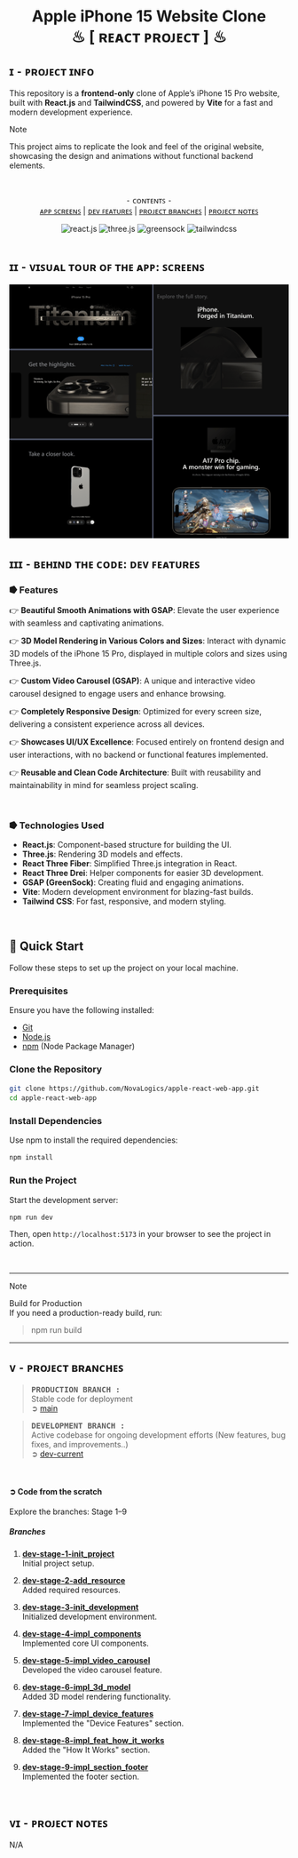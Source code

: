 <h1 align="center" >  Apple iPhone 15 Website Clone  <br> ♨ [ ʀᴇᴀᴄᴛ ᴘʀᴏᴊᴇᴄᴛ ] ♨</h1>

## ɪ  ⁃  ᴘʀᴏᴊᴇᴄᴛ ɪɴꜰᴏ 

This repository is a **frontend-only** clone of Apple’s iPhone 15 Pro website, built with **React.js** and **TailwindCSS**, and powered by **Vite** for a fast and modern development experience.  

> [!Note]
> This project aims to replicate the look and feel of the original website, showcasing the design and animations without functional backend elements.  

<br>

<div align="center">

⁃ ᴄᴏɴᴛᴇɴᴛꜱ ⁃  
[ᴀᴘᴘ ꜱᴄʀᴇᴇɴꜱ](#ɪɪ--ᴠɪꜱᴜᴀʟ-ᴛᴏᴜʀ-ᴏꜰ-ᴛʜᴇ-ᴀᴘᴘ-ꜱᴄʀᴇᴇɴꜱ)
| [ᴅᴇᴠ ꜰᴇᴀᴛᴜʀᴇꜱ](#ɪɪɪ--ʙᴇʜɪɴᴅ-ᴛʜᴇ-ᴄᴏᴅᴇ-ᴅᴇᴠ-ꜰᴇᴀᴛᴜʀᴇꜱ)
| [ᴘʀᴏᴊᴇᴄᴛ ʙʀᴀɴᴄʜᴇꜱ](#ᴠ--ᴘʀᴏᴊᴇᴄᴛ-ʙʀᴀɴᴄʜᴇꜱ)
| [ᴘʀᴏᴊᴇᴄᴛ ɴᴏᴛᴇꜱ](#ᴠɪ--ᴘʀᴏᴊᴇᴄᴛ-ɴᴏᴛᴇꜱ)


  <div>
    <img src="https://img.shields.io/badge/-React_JS-black?style=for-the-badge&logoColor=000000&logo=react&color=61DAFB" alt="react.js" />
    <img src="https://img.shields.io/badge/-Three_JS-black?style=for-the-badge&logoColor=white&logo=threedotjs&color=000000" alt="three.js" />
    <img src="https://img.shields.io/badge/-GSAP-black?style=for-the-badge&logoColor=white&logo=greensock&color=2E8B57" alt="greensock" />
    <img src="https://img.shields.io/badge/-Tailwind_CSS-black?style=for-the-badge&logoColor=white&logo=tailwindcss&color=06B6D4" alt="tailwindcss" />
  </div>

<br>

</div>

## ɪɪ ⁃ ᴠɪꜱᴜᴀʟ ᴛᴏᴜʀ ᴏꜰ ᴛʜᴇ ᴀᴘᴘ: ꜱᴄʀᴇᴇɴꜱ

<p align="center">
<img 
  src="./_archive/screenshots/project-screens.png"
  />
</p>


## ɪɪɪ ⁃ ʙᴇʜɪɴᴅ ᴛʜᴇ ᴄᴏᴅᴇ: ᴅᴇᴠ ꜰᴇᴀᴛᴜʀᴇꜱ

### ⭓ Features

👉 **Beautiful Smooth Animations with GSAP**: Elevate the user experience with seamless and captivating animations.  

👉 **3D Model Rendering in Various Colors and Sizes**: Interact with dynamic 3D models of the iPhone 15 Pro, displayed in multiple colors and sizes using Three.js.  

👉 **Custom Video Carousel (GSAP)**: A unique and interactive video carousel designed to engage users and enhance browsing.  

👉 **Completely Responsive Design**: Optimized for every screen size, delivering a consistent experience across all devices.  

👉 **Showcases UI/UX Excellence**: Focused entirely on frontend design and user interactions, with no backend or functional features implemented.  

👉 **Reusable and Clean Code Architecture**: Built with reusability and maintainability in mind for seamless project scaling.  


<br>

### ⭓ Technologies Used  
- **React.js**: Component-based structure for building the UI.  
- **Three.js**: Rendering 3D models and effects.  
- **React Three Fiber**: Simplified Three.js integration in React.  
- **React Three Drei**: Helper components for easier 3D development.  
- **GSAP (GreenSock)**: Creating fluid and engaging animations.  
- **Vite**: Modern development environment for blazing-fast builds.  
- **Tailwind CSS**: For fast, responsive, and modern styling.  

<br>


## 🚀 Quick Start  

Follow these steps to set up the project on your local machine.  

### Prerequisites  

Ensure you have the following installed:  
- [Git](https://git-scm.com/)
- [Node.js](https://nodejs.org/en)
- [npm](https://www.npmjs.com/) (Node Package Manager)

### Clone the Repository  

```bash
git clone https://github.com/NovaLogics/apple-react-web-app.git
cd apple-react-web-app
```

### Install Dependencies
Use npm to install the required dependencies:

```bash
npm install
```

### Run the Project
Start the development server:
```bash
npm run dev
```
Then, open `http://localhost:5173` in your browser to see the project in action.

<br>
<hr>


> [!Note]
> Build for Production  
> If you need a production-ready build, run:<br>
> > npm run build

<hr>

## ᴠ ⁃ ᴘʀᴏᴊᴇᴄᴛ ʙʀᴀɴᴄʜᴇꜱ

<!-- Main / Master / Production Branch -->

> <samp> **PRODUCTION BRANCH :**  </samp>  
> Stable code for deployment  
> ➲ [main][branch-main]


> <samp> **DEVELOPMENT BRANCH :**  </samp>   
> Active codebase for ongoing development efforts  (New features, bug fixes, and improvements..)  
> ➲ [dev-current][branch-development]

<br>

#### ➲ Code from the scratch
Explore the branches: Stage 1–9

##### Branches  

1. [**dev-stage-1-init_project**](https://github.com/NovaLogics/apple-react-web-app/tree/dev-stage-1-init_project)  
   Initial project setup.  

2. [**dev-stage-2-add_resource**](https://github.com/NovaLogics/apple-react-web-app/tree/dev-stage-2-add_resource)  
   Added required resources.  

3. [**dev-stage-3-init_development**](https://github.com/NovaLogics/apple-react-web-app/tree/dev-stage-3-init_development)  
   Initialized development environment.  

4. [**dev-stage-4-impl_components**](https://github.com/NovaLogics/apple-react-web-app/tree/dev-stage-4-impl_components)  
   Implemented core UI components.  

5. [**dev-stage-5-impl_video_carousel**](https://github.com/NovaLogics/apple-react-web-app/tree/dev-stage-5-impl_video_carousel)  
   Developed the video carousel feature.  

6. [**dev-stage-6-impl_3d_model**](https://github.com/NovaLogics/apple-react-web-app/tree/dev-stage-6-impl_3d_model)  
   Added 3D model rendering functionality.  

7. [**dev-stage-7-impl_device_features**](https://github.com/NovaLogics/apple-react-web-app/tree/dev-stage-7-impl_device_features)  
   Implemented the "Device Features" section.  

8. [**dev-stage-8-impl_feat_how_it_works**](https://github.com/NovaLogics/apple-react-web-app/tree/dev-stage-8-impl_feat_how_it_works)  
   Added the "How It Works" section.  

9. [**dev-stage-9-impl_section_footer**](https://github.com/NovaLogics/apple-react-web-app/tree/dev-stage-9-impl_section_footer)  
   Implemented the footer section.  


[branch-main]:  https://github.com/NovaLogics/apple-react-web-app/tree/main

[branch-development]:  https://github.com/NovaLogics/apple-react-web-app/tree/dev-current

<br>

## ᴠɪ ⁃ ᴘʀᴏᴊᴇᴄᴛ ɴᴏᴛᴇꜱ

N/A
